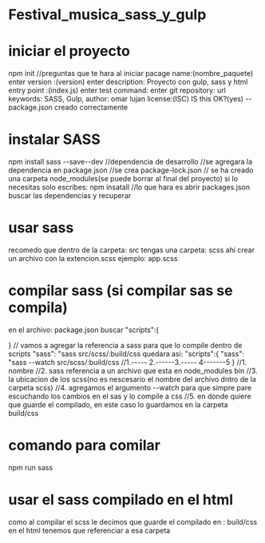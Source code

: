 # Festival_musica_sass_y_gulp

# iniciar el proyecto

npm init
//preguntas que te hara al iniciar
pacage name:(nombre_paquete) enter
version :(version) enter
description: Proyecto con gulp, sass y html
entry point :(index.js) enter
test command: enter
git repository: url
keywords: SASS, Gulp,
author: omar lujan
license:(ISC)
IS this OK?(yes)
--package.json creado correctamente

# instalar SASS

npm install sass --save--dev //dependencia de desarrollo
//se agregara la dependencia en package.json
//se crea package-lock.json
// se ha creado una carpeta node_modules(se puede borrar al final del proyecto)
si lo necesitas solo escribes:
npm insatall
//lo que hara es abrir packages.json buscar las dependencias y recuperar

# usar sass

recomedo que dentro de la carpeta:
src
tengas una carpeta:
scss
ahi crear un archivo con la extencion.scss
ejemplo: app.scss

# compilar sass (si compilar sas se compila)

en el archivo:
package.json
buscar
"scripts":{

}
// vamos a agregar la referencia a sass para que lo compile
dentro de scripts
"sass": "sass src/scss/:build/css
quedara asi:
"scripts":{
"sass": "sass --watch src/scss/:build/css
//1.----- 2.------3.----- 4-------5
}
//1. nombre
//2. sass referencia a un archivo que esta en node_modules bin
//3. la ubicacion de los scss(no es nescesario el nombre del archivo dntro de
la carpeta scss)
//4. agregamos el argumento --watch para que simpre pare escuchando
los cambios en el sas y lo compile a css
//5. en donde quiere que guarde el compilado, en este caso lo guardamos en
la carpeta build/css

# comando para comilar

npm run sass

# usar el sass compilado en el html

como al compilar el scss le decimos que
guarde el compilado en :
build/css
en el html tenemos que referenciar a esa carpeta
